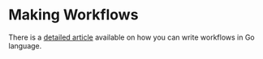 
# Making Workflows

There is a [detailed article][1] available on how you can write workflows in Go language.

[1]:	https://medium.com/@NikitaVoloboev/writing-alfred-workflows-in-go-2a44f62dc432